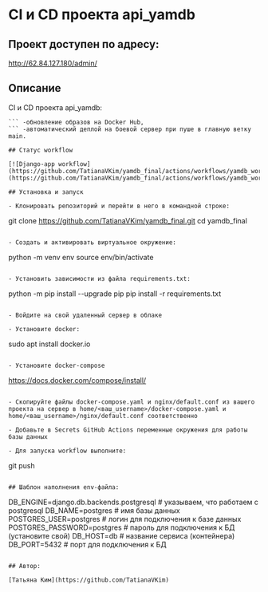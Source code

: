 # CI и CD проекта api_yamdb

## Проект доступен по адресу:

http://62.84.127.180/admin/

## Описание

CI и CD проекта api_yamdb:
``` -автоматический запуск тестов,
``` -обновление образов на Docker Hub,
``` -автоматический деплой на боевой сервер при пуше в главную ветку main.

## Статус workflow

[![Django-app workflow](https://github.com/TatianaVKim/yamdb_final/actions/workflows/yamdb_workflow.yml/badge.svg)](https://github.com/TatianaVKim/yamdb_final/actions/workflows/yamdb_workflow.yml)

## Установка и запуск

- Клонировать репозиторий и перейти в него в командной строке:

```
git clone https://github.com/TatianaVKim/yamdb_final.git
cd yamdb_final
```

- Cоздать и активировать виртуальное окружение:
```
python -m venv env
source env/bin/activate
```

- Установить зависимости из файла requirements.txt:
```
python -m pip install --upgrade pip
pip install -r requirements.txt
```

- Войдите на свой удаленный сервер в облаке

- Установите docker:
```
sudo apt install docker.io
```

- Установите docker-compose
```
https://docs.docker.com/compose/install/
```

- Скопируйте файлы docker-compose.yaml и nginx/default.conf из вашего проекта на сервер в home/<ваш_username>/docker-compose.yaml и home/<ваш_username>/nginx/default.conf соответственно

- Добавьте в Secrets GitHub Actions переменные окружения для работы базы данных

- Для запуска workflow выполните:
```
git push
```

## Шаблон наполнения env-файла:

```
DB_ENGINE=django.db.backends.postgresql # указываем, что работаем с postgresql
DB_NAME=postgres # имя базы данных
POSTGRES_USER=postgres # логин для подключения к базе данных
POSTGRES_PASSWORD=postgres # пароль для подключения к БД (установите свой)
DB_HOST=db # название сервиса (контейнера)
DB_PORT=5432 # порт для подключения к БД
```

## Автор:

[Татьяна Ким](https://github.com/TatianaVKim)
